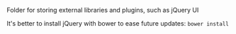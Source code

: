 Folder for storing external libraries and plugins, such as jQuery UI

It's better to install jQuery with bower to ease future updates:
`bower install`